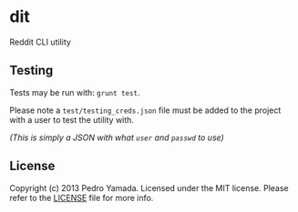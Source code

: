 dit
===
Reddit CLI utility

## Testing
Tests may be run with: `grunt test`.

Please note a `test/testing_creds.json` file must be added to the project with a
user to test the utility with.

_(This is simply a JSON with what `user` and `passwd` to use)_

## License
Copyright (c) 2013 Pedro Yamada. Licensed under the MIT license.
Please refer to the [LICENSE](LICENSE) file for more info.
